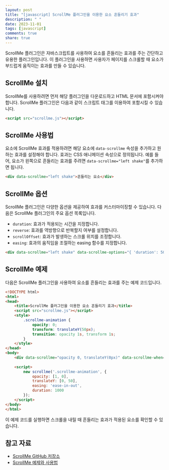 ```yaml
---
layout: post
title: "[javascript] ScrollMe 플러그인을 이용한 요소 흔들리기 효과"
description: " "
date: 2023-11-01
tags: [javascript]
comments: true
share: true
---
```


ScrollMe 플러그인은 자바스크립트를 사용하여 요소를 흔들리는 효과를 주는 간단하고 유용한 플러그인입니다. 이 플러그인을 사용하면 사용자가 페이지를 스크롤할 때 요소가 부드럽게 움직이는 효과를 만들 수 있습니다.

## ScrollMe 설치

ScrollMe를 사용하려면 먼저 해당 플러그인을 다운로드하고 HTML 문서에 포함시켜야 합니다. ScrollMe 플러그인은 다음과 같이 스크립트 태그를 이용하여 포함시킬 수 있습니다.

```html
<script src="scrollme.js"></script>
```

## ScrollMe 사용법

요소에 ScrollMe 효과를 적용하려면 해당 요소에 `data-scrollme` 속성을 추가하고 원하는 효과를 설정해야 합니다. 효과는 CSS 애니메이션 속성으로 정의됩니다. 예를 들어, 요소가 왼쪽으로 흔들리는 효과를 주려면 `data-scrollme="left shake"`를 추가하면 됩니다.

```html
<div data-scrollme="left shake">흔들리는 요소</div>
```

## ScrollMe 옵션

ScrollMe 플러그인은 다양한 옵션을 제공하여 효과를 커스터마이징할 수 있습니다. 다음은 ScrollMe 플러그인의 주요 옵션 목록입니다.

- `duration`: 효과가 적용되는 시간을 지정합니다.
- `reverse`: 효과를 역방향으로 반복할지 여부를 설정합니다.
- `scrollOffset`: 효과가 발생하는 스크롤 위치를 조정합니다.
- `easing`: 효과의 움직임을 조절하는 easing 함수를 지정합니다.

```html
<div data-scrollme="left shake" data-scrollme-options="{ 'duration': 500, 'reverse': true, 'scrollOffset': 200, 'easing': 'ease-out' }">흔들리는 요소</div>
```

## ScrollMe 예제

다음은 ScrollMe 플러그인을 사용하여 요소를 흔들리는 효과를 주는 예제 코드입니다.

```html
<!DOCTYPE html>
<html>
<head>
    <title>ScrollMe 플러그인을 이용한 요소 흔들리기 효과</title>
    <script src="scrollme.js"></script>
    <style>
        .scrollme-animation {
            opacity: 0;
            transform: translateY(50px);
            transition: opacity 1s, transform 1s;
        }
    </style>
</head>
<body>
    <div data-scrollme="opacity 0, translateY(0px)" data-scrollme-when="enter" class="scrollme-animation">흔들리는 요소</div>
    
    <script>
        new scrollme('.scrollme-animation', {
            opacity: [1, 0],
            translateY: [0, 50],
            easing: 'ease-in-out',
            duration: 1000
        });
    </script>
</body>
</html>
```

이 예제 코드를 실행하면 스크롤을 내릴 때 흔들리는 효과가 적용된 요소를 확인할 수 있습니다.

## 참고 자료

- [ScrollMe GitHub 저장소](https://github.com/nckprsn/scrollme)
- [ScrollMe 예제와 사용법](https://scrollme.nckprsn.com/)